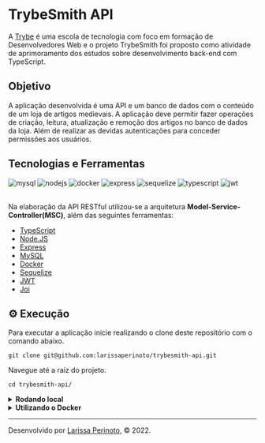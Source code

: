 # TrybeSmith API

A [Trybe](https://www.betrybe.com/) é uma escola de tecnologia com foco em formação de Desenvolvedores Web e o projeto TrybeSmith foi proposto como atividade de aprimoramento dos estudos sobre desenvolvimento back-end com TypeScript. 

## Objetivo

A aplicação desenvolvida é uma API e um banco de dados com o conteúdo de um loja de artigos medievais. A aplicação deve permitir fazer operações de criação, leitura, atualização e remoção dos artigos no banco de dados da loja. Além de realizar as devidas autenticações para conceder permissões aos usuários.

## Tecnologias e Ferramentas
<div>
    <img src="https://img.shields.io/badge/MySQL-005C84?style=for-the-badge&logo=mysql&logoColor=white" alt="mysql"/>
    <img src="https://img.shields.io/badge/Node.js-339933?style=for-the-badge&logo=nodedotjs&logoColor=white" alt="nodejs"/>
    <img src="https://img.shields.io/badge/Docker-2CA5E0?style=for-the-badge&logo=docker&logoColor=white" alt="docker"/>
    <img src="https://img.shields.io/badge/Express.js-000000?style=for-the-badge&logo=express&logoColor=white" alt="express"/>
    <img src="https://img.shields.io/badge/Sequelize-52B0E7?style=for-the-badge&logo=Sequelize&logoColor=white" alt="sequelize"/>
    <img src="https://img.shields.io/badge/TypeScript-007ACC?style=for-the-badge&logo=typescript&logoColor=white" alt="typescript"/>
    <img src="https://img.shields.io/badge/JWT-000000?style=for-the-badge&logo=JSON%20web%20tokens&logoColor=white" alt="jwt"/> 
</div>

<br>

Na elaboração da API RESTful utilizou-se a arquitetura **Model-Service-Controller(MSC)**, além das seguintes ferramentas:

- [TypeScript](https://www.typescriptlang.org/)
- [Node.JS](https://nodejs.org/en/)
- [Express](https://expressjs.com/pt-br/)
- [MySQL](https://www.mysql.com/)
- [Docker](https://www.docker.com/)
- [Sequelize](https://sequelize.org/)
- [JWT](https://jwt.io/)
- [Joi](https://joi.dev/api/)

## ⚙️ Execução

Para executar a aplicação inicie realizando o clone deste repositório com o comando abaixo.

    git clone git@github.com:larissaperinoto/trybesmith-api.git
    
Navegue até a raíz do projeto.

    cd trybesmith-api/
    
<details>
   <summary><strong>Rodando local</strong></summary> 
  </br>
  <strong>Obs:</strong> Para rodar a aplicação dessa forma você deve ter o [Node.JS](https://nodejs.org/en/) instalado na sua máquina.
  </br>
  </br>
  Instale as dependências com o comando abaixo.
  
    npm install
  
  Faça login no MySQL usando suas credenciais locais.
  
    mysql -r <seu-usuario> -p
  
  Logado na instância do MySQL execute o script **Trybesmith.sql** para a criação do banco de dados.  
  
  Faça uma cópia do arquivo **.env.example** com o nome **.env** e preencha com as informações que são necessárias para se conectar com o banco.
  
  <details>
  <summary>Informações que devem estar presentes no arquivo <strong>.env</strong></summary>
  
        MYSQL_USER=root
        MYSQL_PASSWORD=password
        MYSQL_HOST=localhost
        JWT_SECRET=secret
  
  </details>
  
  Inicie a aplicação com o comando abaixo.
  
    npm start
  
</details>

<details>
   <summary><strong>Utilizando o Docker</strong></summary> 
  </br>
  
  <strong>Obs:</strong> Para rodar a aplicação dessa forma você deve ter o [Docker](https://www.docker.com/) instalado na sua máquina.
  
  </br>
  
  Na raíz do projeto, suba os containers <strong>trybesmith</strong> e <strong>trybesmith_db</strong> utilizando o docker-compose.

    docker-compose up -d
    
  Abra o terminal do container <strong>trybesmith</strong>.

    docker exec -it trybesmith bash

  Uma vez no terminal do container, execute o comando abaixo para instalar as dependências do projeto.
    
    npm install
    
  Para se conectar com o banco de dados, abra o terminal do container <strong>trybesmith_db</strong>.
  
    docker exec -it trybesmith_db bash
    
  Faça login no banco de dados utilizando as credencias descritas no arquivo <strong>docker-compose.yaml</strong>.
  
    mysql -r root -p

  Logado na instância do MySQL execute o script **Trybesmith.sql** para a criação do banco de dados.  
  
    npm prestart
    
  Inicie a aplicação com o comando abaixo.
  
    npm start
    
</details>

---
 
Desenvolvido por [Larissa Perinoto](www.linkedin.com/in/larissaperinoto), © 2022.
